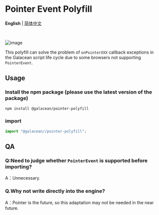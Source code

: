 # Pointer Event Polyfill

<p align='left'>
<b>English</b> | <a href="https://github.com/galacean/polyfill-pointer-event/blob/main/README.zh-CN.md">简体中文</a>
<!-- Contributors: Thanks for geting interested, however we DON'T accept new transitions to the README, thanks. -->
</p>

<br>

![image](https://user-images.githubusercontent.com/7768919/167619363-b358b4af-c3c2-4aa9-a2d7-a7b04cb84330.png)

This polyfill can solve the problem of `onPointerXXX` callback exceptions in the Galacean script life cycle due to some browsers not supporting `PointerEvent`.

## Usage

### Install the npm package (please use the latest version of the package)

```sh
npm install @galacean/pointer-polyfill
```

### import

```javascript
import "@galacean//pointer-polyfill";
```

## QA

### Q:Need to judge whether `PointerEvent` is supported before importing?

A：Unnecessary.

### Q.Why not write directly into the engine?

A：Pointer is the future, so this adaptation may not be needed in the near future.
